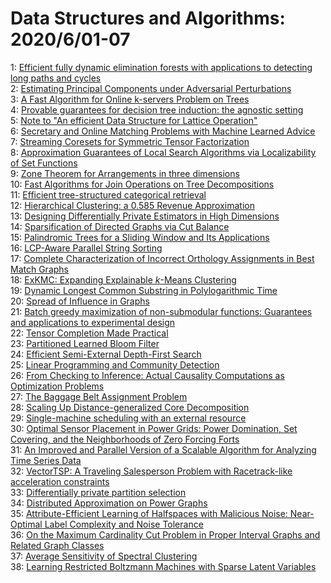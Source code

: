 # Data Structures and Algorithms: 2020/6/01-07  
1: [Efficient fully dynamic elimination forests with applications to  detecting long paths and cycles](https://doi.org/10.48550/arXiv.2006.00571)  
2: [Estimating Principal Components under Adversarial Perturbations](https://doi.org/10.48550/arXiv.2006.00602)  
3: [A Fast Algorithm for Online k-servers Problem on Trees](https://doi.org/10.48550/arXiv.2006.00605)  
4: [Provable guarantees for decision tree induction: the agnostic setting](https://doi.org/10.48550/arXiv.2006.00743)  
5: [Note to "An efficient Data Structure for Lattice Operation"](https://doi.org/10.48550/arXiv.2006.00808)  
6: [Secretary and Online Matching Problems with Machine Learned Advice](https://doi.org/10.48550/arXiv.2006.01026)  
7: [Streaming Coresets for Symmetric Tensor Factorization](https://doi.org/10.48550/arXiv.2006.01225)  
8: [Approximation Guarantees of Local Search Algorithms via Localizability  of Set Functions](https://doi.org/10.48550/arXiv.2006.01400)  
9: [Zone Theorem for Arrangements in three dimensions](https://doi.org/10.48550/arXiv.2006.01428)  
10: [Fast Algorithms for Join Operations on Tree Decompositions](https://doi.org/10.48550/arXiv.2006.01588)  
11: [Efficient tree-structured categorical retrieval](https://doi.org/10.48550/arXiv.2006.01825)  
12: [Hierarchical Clustering: a 0.585 Revenue Approximation](https://doi.org/10.48550/arXiv.2006.01933)  
13: [Designing Differentially Private Estimators in High Dimensions](https://doi.org/10.48550/arXiv.2006.01944)  
14: [Sparsification of Directed Graphs via Cut Balance](https://doi.org/10.48550/arXiv.2006.01975)  
15: [Palindromic Trees for a Sliding Window and Its Applications](https://doi.org/10.48550/arXiv.2006.02134)  
16: [LCP-Aware Parallel String Sorting](https://doi.org/10.48550/arXiv.2006.02219)  
17: [Complete Characterization of Incorrect Orthology Assignments in Best  Match Graphs](https://doi.org/10.48550/arXiv.2006.02249)  
18: [ExKMC: Expanding Explainable $k$-Means Clustering](https://doi.org/10.48550/arXiv.2006.02399)  
19: [Dynamic Longest Common Substring in Polylogarithmic Time](https://doi.org/10.48550/arXiv.2006.02408)  
20: [Spread of Influence in Graphs](https://doi.org/10.48550/arXiv.2006.03440)  
21: [Batch greedy maximization of non-submodular functions: Guarantees and  applications to experimental design](https://doi.org/10.48550/arXiv.2006.04554)  
22: [Tensor Completion Made Practical](https://doi.org/10.48550/arXiv.2006.03134)  
23: [Partitioned Learned Bloom Filter](https://doi.org/10.48550/arXiv.2006.03176)  
24: [Efficient Semi-External Depth-First Search](https://doi.org/10.48550/arXiv.2006.03198)  
25: [Linear Programming and Community Detection](https://doi.org/10.48550/arXiv.2006.03213)  
26: [From Checking to Inference: Actual Causality Computations as  Optimization Problems](https://doi.org/10.48550/arXiv.2006.03363)  
27: [The Baggage Belt Assignment Problem](https://doi.org/10.48550/arXiv.2006.03365)  
28: [Scaling Up Distance-generalized Core Decomposition](https://doi.org/10.48550/arXiv.2006.03372)  
29: [Single-machine scheduling with an external resource](https://doi.org/10.48550/arXiv.2006.03399)  
30: [Optimal Sensor Placement in Power Grids: Power Domination, Set Covering,  and the Neighborhoods of Zero Forcing Forts](https://doi.org/10.48550/arXiv.2006.03460)  
31: [An Improved and Parallel Version of a Scalable Algorithm for Analyzing  Time Series Data](https://doi.org/10.48550/arXiv.2006.04940)  
32: [VectorTSP: A Traveling Salesperson Problem with Racetrack-like  acceleration constraints](https://doi.org/10.48550/arXiv.2006.03666)  
33: [Differentially private partition selection](https://doi.org/10.48550/arXiv.2006.03684)  
34: [Distributed Approximation on Power Graphs](https://doi.org/10.48550/arXiv.2006.03746)  
35: [Attribute-Efficient Learning of Halfspaces with Malicious Noise:  Near-Optimal Label Complexity and Noise Tolerance](https://doi.org/10.48550/arXiv.2006.03781)  
36: [On the Maximum Cardinality Cut Problem in Proper Interval Graphs and  Related Graph Classes](https://doi.org/10.48550/arXiv.2006.03856)  
37: [Average Sensitivity of Spectral Clustering](https://doi.org/10.48550/arXiv.2006.04094)  
38: [Learning Restricted Boltzmann Machines with Sparse Latent Variables](https://doi.org/10.48550/arXiv.2006.04166)  